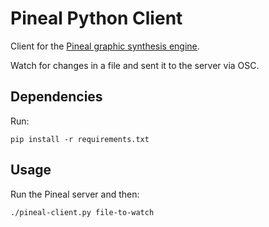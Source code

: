 # Pineal Python Client

Client for the [Pineal graphic synthesis engine](https://github.com/edne/pineal).

Watch for changes in a file and sent it to the server via OSC.


## Dependencies

Run:
```
pip install -r requirements.txt
```

## Usage

Run the Pineal server and then:
```
./pineal-client.py file-to-watch
```
